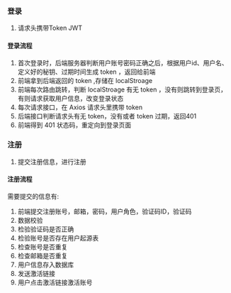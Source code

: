 ### 登录
1. 请求头携带Token
JWT 
#### 登录流程
1. 首次登录时，后端服务器判断用户账号密码正确之后，根据用户id、用户名、定义好的秘钥、过期时间生成 token ，返回给前端
2. 前端拿到后端返回的 token ,存储在 localStroage
3.  前端每次路由跳转，判断 localStroage 有无 token ，没有则跳转到登录页，有则请求获取用户信息，改变登录状态
4.  每次请求接口，在 Axios 请求头里携带 token
5.  后端接口判断请求头有无 token，没有或者 token 过期，返回401
6.  前端得到 401 状态码，重定向到登录页面

### 注册
1. 提交注册信息，进行注册
#### 注册流程
需要提交的信息有:
1. 前端提交注册账号，邮箱，密码，用户角色，验证码ID，验证码
2. 数据校验
3. 检验验证码是否正确
4. 检验账号是否存在用户起源表
5. 检查账号是否重复
6. 检查邮箱是否重复
7. 用户信息存入数据库
8. 发送激活链接
9. 用户点击激活链接激活账号